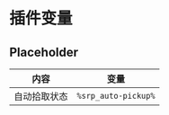 # 插件变量

## Placeholder

|   内容   |         变量          |
|:------:|:-------------------:|
| 自动拾取状态 | `%srp_auto-pickup%` |
